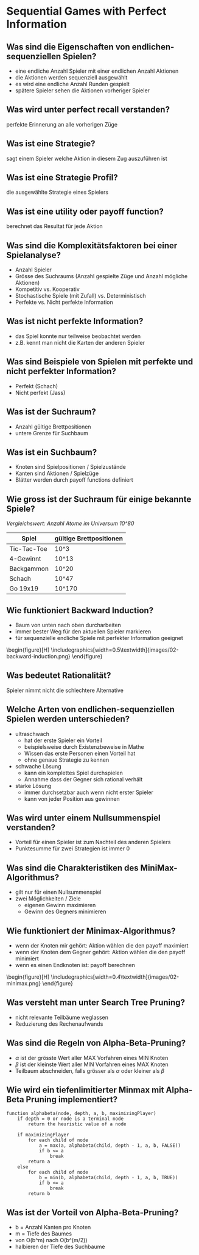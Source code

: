 # Sequential Games with Perfect Information

## Was sind die Eigenschaften von endlichen-sequenziellen Spielen?
* eine endliche Anzahl Spieler mit einer endlichen Anzahl Aktionen
* die Aktionen werden sequenziell ausgewählt
* es wird eine endliche Anzahl Runden gespielt
* spätere Spieler sehen die Aktionen vorheriger Spieler

## Was wird unter perfect recall verstanden?
perfekte Erinnerung an alle vorherigen Züge

## Was ist eine Strategie?
sagt einem Spieler welche Aktion in diesem Zug auszuführen ist

## Was ist eine Strategie Profil?
die ausgewählte Strategie eines Spielers

## Was ist eine utility oder payoff function?
berechnet das Resultat für jede Aktion

## Was sind die Komplexitätsfaktoren bei einer Spielanalyse?
* Anzahl Spieler
* Grösse des Suchraums (Anzahl gespielte Züge und Anzahl mögliche Aktionen)
* Kompetitiv vs. Kooperativ
* Stochastische Spiele (mit Zufall) vs. Deterministisch
* Perfekte vs. Nicht perfekte Information

## Was ist nicht perfekte Information?
* das Spiel konnte nur teilweise beobachtet werden
* z.B. kennt man nicht die Karten der anderen Spieler

## Was sind Beispiele von Spielen mit perfekte und nicht perfekter Information?
* Perfekt (Schach)
* Nicht perfekt (Jass)

## Was ist der Suchraum?
* Anzahl gültige Brettpositionen
* untere Grenze für Suchbaum

## Was ist ein Suchbaum?
* Knoten sind Spielpositionen / Spielzustände
* Kanten sind Aktionen / Spielzüge
* Blätter werden durch payoff functions definiert

## Wie gross ist der Suchraum für einige bekannte Spiele?
_Vergleichswert: Anzahl Atome im Universum 10^80_

| __Spiel__   | __gültige Brettpositionen__ |
|-------------|-----------------------------|
| Tic-Tac-Toe | 10^3                        |
| 4-Gewinnt   | 10^13                       |
| Backgammon  | 10^20                       |
| Schach      | 10^47                       |
| Go 19x19    | 10^170                      |

## Wie funktioniert Backward Induction?
* Baum von unten nach oben durcharbeiten
* immer bester Weg für den aktuellen Spieler markieren
* für sequenzielle endliche Spiele mit perfekter Information geeignet

\begin{figure}[H]
    \includegraphics[width=0.5\textwidth]{images/02-backward-induction.png}
\end{figure}

## Was bedeutet Rationalität?
Spieler nimmt nicht die schlechtere Alternative

## Welche Arten von endlichen-sequenziellen Spielen werden unterschieden?
* ultraschwach
    * hat der erste Spieler ein Vorteil
    * beispielsweise durch Existenzbeweise in Mathe
    * Wissen das erste Personen einen Vorteil hat
    * ohne genaue Strategie zu kennen
* schwache Lösung
    * kann ein komplettes Spiel durchspielen
    * Annahme dass der Gegner sich rational verhält
* starke Lösung
    * immer durchsetzbar auch wenn nicht erster Spieler
    * kann von jeder Position aus gewinnen

## Was wird unter einem Nullsummenspiel verstanden?
* Vorteil für einen Spieler ist zum Nachteil des anderen Spielers
* Punktesumme für zwei Strategien ist immer 0

## Was sind die Charakteristiken des MiniMax-Algorithmus?
* gilt nur für einen Nullsummenspiel
* zwei Möglichkeiten / Ziele
    * eigenen Gewinn maximieren
    * Gewinn des Gegners minimieren

## Wie funktioniert der Minimax-Algorithmus?
* wenn der Knoten mir gehört: Aktion wählen die den payoff maximiert
* wenn der Knoten dem Gegner gehört: Aktion wählen die den payoff minimiert
* wenn es einen Endknoten ist: payoff berechnen

\begin{figure}[H]
    \includegraphics[width=0.4\textwidth]{images/02-minimax.png}
\end{figure}

## Was versteht man unter Search Tree Pruning?
* nicht relevante Teilbäume weglassen
* Reduzierung des Rechenaufwands

## Was sind die Regeln von Alpha-Beta-Pruning?
* $\alpha$ ist der grösste Wert aller MAX Vorfahren eines MIN Knoten
* $\beta$ ist der kleinste Wert aller MIN Vorfahren eines MAX Knoten
* Teilbaum abschneiden, falls grösser als $\alpha$ oder kleiner als $\beta$

## Wie wird ein tiefenlimitierter Minmax mit Alpha-Beta Pruning implementiert?
```
function alphabeta(node, depth, a, b, maximizingPlayer)
    if depth = 0 or node is a terminal node
        return the heuristic value of a node

    if maximizingPlayer
        for each child of node
            a = max(a, alphabeta(child, depth - 1, a, b, FALSE))
            if b <= a
                break
        return a
    else
        for each child of node
            b = min(b, alphabeta(child, depth - 1, a, b, TRUE))
            if b <= a
                break
        return b
```

## Was ist der Vorteil von Alpha-Beta-Pruning?
* b = Anzahl Kanten pro Knoten
* m = Tiefe des Baumes
* von O(b^m) nach O(b^(m/2))
* halbieren der Tiefe des Suchbaume

